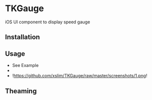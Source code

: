 # TKGauge

iOS UI component to display speed gauge

## Installation

## Usage

* See Example
* 
* !https://github.com/xslim/TKGauge/raw/master/screenshots/1.png!

## Theaming
